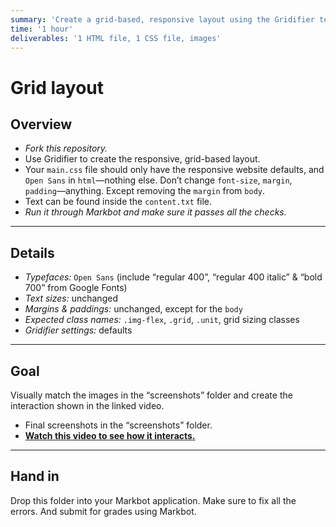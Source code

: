 ```yaml
---
summary: 'Create a grid-based, responsive layout using the Gridifier tool.'
time: '1 hour'
deliverables: '1 HTML file, 1 CSS file, images'
---
```


# Grid layout

## Overview

- *Fork this repository.*
- Use Gridifier to create the responsive, grid-based layout.
- Your `main.css` file should only have the responsive website defaults, and `Open Sans` in `html`—nothing else. Don’t change `font-size`, `margin`, `padding`—anything. Except removing the `margin` from `body`.
- Text can be found inside the `content.txt` file.
- *Run it through Markbot and make sure it passes all the checks.*

---

## Details

- *Typefaces:* `Open Sans` (include “regular 400”, “regular 400 italic” & “bold 700” from Google Fonts)
- *Text sizes:* unchanged
- *Margins & paddings:* unchanged, except for the `body`
- *Expected class names:* `.img-flex`, `.grid`, `.unit`, grid sizing classes
- *Gridifier settings:* defaults

---

## Goal

Visually match the images in the “screenshots” folder and create the interaction shown in the linked video.

- Final screenshots in the “screenshots” folder.
- [**Watch this video to see how it interacts.**](https://youtu.be/OGaUkPDifYQ)

---

## Hand in

Drop this folder into your Markbot application. Make sure to fix all the errors. And submit for grades using Markbot.
